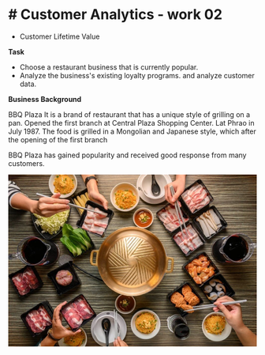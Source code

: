 # # Customer Analytics - work 02
 - Customer Lifetime Value


**Task**

- Choose a restaurant business that is currently popular.
- Analyze the business's existing loyalty programs. and analyze customer data.


**Business Background**

BBQ Plaza It is a brand of restaurant that has a unique style of grilling on a pan. Opened the first branch at Central Plaza Shopping Center. Lat Phrao in July 1987. The food is grilled in a Mongolian and Japanese style, which after the opening of the first branch
         
BBQ Plaza has gained popularity and received good response from many customers.

![Alt text](https://github.com/KK-PU/K19-MADT8101-CustomerAnalytics/blob/main/V2_CustomerLifetimeValue/bbq1.jpg)
